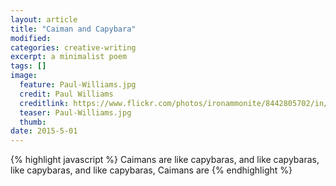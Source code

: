 ```yaml
---
layout: article
title: "Caiman and Capybara"
modified:
categories: creative-writing
excerpt: a minimalist poem
tags: []
image:
  feature: Paul-Williams.jpg
  credit: Paul Williams
  creditlink: https://www.flickr.com/photos/ironammonite/8442805702/in/photolist-dS4zZy-cUHD6y-7rXZx7-deUpM2-kFGGop-dK2uc3-b6yNEF-7tCZrY-6YqxfE-a6bTBA-irewJY-96aS1M-2MBdZT-cgyzcd-6rLJpU-6g5YA1-hjrEsi-hhNFsz-hhMFLJ-hhMGJ7-5pSTju-8Tp6p6-asbd6Z-acJSXn-5pST6h-bDVRfy-acMM8m-jZQMk-5xQ1Hr-7SJHQF-b53TRX-9Homvd-8NNHqq-a6cNnR-bSrPHH-7KuGUe-7B9iv7-ptvrJ-otdFSQ-ebCBfx-5UKJPQ-bRSXDF-3Qiqf-5iUFYz-4Bd61A-Np5gY-acMMXj-fnS8b8-aahKMp-5UFmmt
  teaser: Paul-Williams.jpg
  thumb:
date: 2015-5-01
---
```

{% highlight javascript %}
Caimans are like capybaras, and
            like capybaras,
            like capybaras,
                            and
            like capybaras,
Caimans are
{% endhighlight %}
